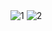 <img  alt="1" src="https://github.com/user-attachments/assets/00abfc5d-8cd9-4ed7-89d3-054e9b4b0c88"   />  

<img  alt="2" src="https://github.com/user-attachments/assets/df6c29f8-a7ec-4ae9-b604-eed494ad8d3e"   />
